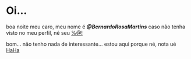 # Oi... #
boa noite meu caro, meu nome é **_@BernardoRosaMartins_**
caso não tenha visto no meu perfil, né seu [%@$%#@$!](https://www.youtube.com/watch?v=4TsvplV-w5U)

bom... não tenho nada de interessante...
estou aqui porque né, nota ué 
[HaHa](https://www.youtube.com/shorts/2p3wX32ULtI)
